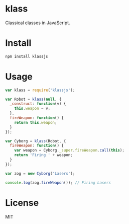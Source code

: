 # klass

Classical classes in JavaScript.

# Install

```bash
npm install klassjs
```

# Usage

```javascript
var klass = require('klassjs');

var Robot = klass(null, {
  _construct: function(v) {
    this.weapon = v;
  },
  fireWeapon: function() {
    return this.weapon;
  }
});

var Cyborg = klass(Robot, {
  fireWeapon: function() {
    var weapon = Cyborg._super.fireWeapon.call(this);
    return 'Firing ' + weapon;
  }
});

var zog = new Cyborg('Lasers');

console.log(zog.fireWeapon()); // Firing Lasers
```

# License

MIT
